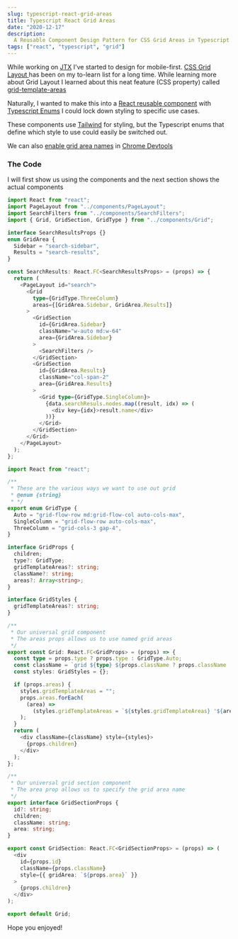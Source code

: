 ```yaml
---
slug: typescript-react-grid-areas
title: Typescript React Grid Areas
date: "2020-12-17"
description:
  A Reusable Component Design Pattern for CSS Grid Areas in Typescript React.
tags: ["react", "typescript", "grid"]
---
```


While working on [JTX](https://jtronics.exchange/) I've started to design for
mobile-first.
[CSS Grid Layout ](https://developer.mozilla.org/en-US/docs/Web/CSS/CSS_Grid_Layout)
has been on my to-learn list for a long time. While learning more about Grid
Layout I learned about this neat feature (CSS property) called
[grid-template-areas](https://developer.mozilla.org/en-US/docs/Web/CSS/grid-template-areas)

Naturally, I wanted to make this into a
[React reusable component](https://reactjs.org/docs/components-and-props.html)
with [Typescript Enums](https://www.typescriptlang.org/docs/handbook/enums.html)
I could lock down styling to specific use cases.

These components use [Tailwind](http://tailwindcss.com/docs) for styling, but
the Typescript enums that define which style to use could easily be switched
out.

We can also
[enable grid area names](https://developers.google.com/web/tools/chrome-devtools/css/grid#area-names)
in [Chrome Devtools](https://developers.google.com/web/tools/chrome-devtools)

### The Code

I will first show us using the components and the next section shows the actual
components

```typescript jsx
import React from "react";
import PageLayout from "../components/PageLayout";
import SearchFilters from "../components/SearchFilters";
import { Grid, GridSection, GridType } from "../components/Grid";

interface SearchResultsProps {}
enum GridArea {
  Sidebar = "search-sidebar",
  Results = "search-results",
}

const SearchResults: React.FC<SearchResultsProps> = (props) => {
  return (
    <PageLayout id="search">
      <Grid
        type={GridType.ThreeColumn}
        areas={[GridArea.Sidebar, GridArea.Results]}
      >
        <GridSection
          id={GridArea.Sidebar}
          className="w-auto md:w-64"
          area={GridArea.Sidebar}
        >
          <SearchFilters />
        </GridSection>
        <GridSection
          id={GridArea.Results}
          className="col-span-2"
          area={GridArea.Results}
        >
          <Grid type={GridType.SingleColumn}>
            {data.searchResuls.nodes.map((result, idx) => (
              <div key={idx}>result.name</div>
            ))}
          </Grid>
        </GridSection>
      </Grid>
    </PageLayout>
  );
};
```

```typescript jsx
import React from "react";

/**
 * These are the various ways we want to use out grid
 * @enum {string}
 * */
export enum GridType {
  Auto = "grid-flow-row md:grid-flow-col auto-cols-max",
  SingleColumn = "grid-flow-row auto-cols-max",
  ThreeColumn = "grid-cols-3 gap-4",
}

interface GridProps {
  children;
  type?: GridType;
  gridTemplateAreas?: string;
  className?: string;
  areas?: Array<string>;
}

interface GridStyles {
  gridTemplateAreas?: string;
}

/**
 * Our universal grid component
 * The areas props allows us to use named grid areas
 */
export const Grid: React.FC<GridProps> = (props) => {
  const type = props.type ? props.type : GridType.Auto;
  const className = `grid ${type} ${props.className ? props.className : ""}`;
  const styles: GridStyles = {};

  if (props.areas) {
    styles.gridTemplateAreas = "";
    props.areas.forEach(
      (area) =>
        (styles.gridTemplateAreas = `${styles.gridTemplateAreas} '${area}'`)
    );
  }
  return (
    <div className={className} style={styles}>
      {props.children}
    </div>
  );
};

/**
 * Our universal grid section component
 * The area prop allows us to specify the grid area name
 */
export interface GridSectionProps {
  id?: string;
  children;
  className: string;
  area: string;
}

export const GridSection: React.FC<GridSectionProps> = (props) => (
  <div
    id={props.id}
    className={props.className}
    style={{ gridArea: `${props.area}` }}
  >
    {props.children}
  </div>
);

export default Grid;
```

Hope you enjoyed!
